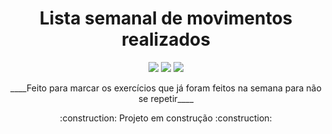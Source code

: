<h1 align="center"> Lista semanal de movimentos realizados</h1>
<p align="center">
<img loading="css" src="https://img.shields.io/badge/css-purple"/>
<img loading="html" src="https://img.shields.io/badge/html-black"/>
<img loading="html" src="https://img.shields.io/badge/javascript-red"/>
</p>
<p align="center">____Feito para marcar os exercícios que já foram feitos na semana para não se repetir____</p>
<p align="center"> :construction: Projeto em construção :construction:</p>
